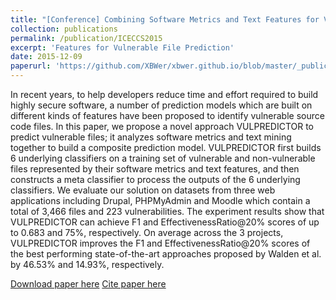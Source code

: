 ```yaml
---
title: "[Conference] Combining Software Metrics and Text Features for Vulnerable File Prediction"
collection: publications
permalink: /publication/ICECCS2015
excerpt: 'Features for Vulnerable File Prediction'
date: 2015-12-09
paperurl: 'https://github.com/XBWer/xbwer.github.io/blob/master/_publications/ICECCS2015.pdf'
---
```


In recent years, to help developers reduce time and effort required to build highly secure software, a number of prediction models which are built on different kinds of features have been proposed to identify vulnerable source code files. In this paper, we propose a novel approach VULPREDICTOR to predict vulnerable files; it analyzes software metrics and text mining together to build a composite prediction model. VULPREDICTOR first builds 6 underlying classifiers on a training set of vulnerable and non-vulnerable files represented by their software metrics and text features, and then constructs a meta classifier to process the outputs of the 6 underlying classifiers. We evaluate our solution on datasets from three web applications including Drupal, PHPMyAdmin and Moodle which contain a total of 3,466 files and 223 vulnerabilities. The experiment results show that VULPREDICTOR can achieve F1 and EffectivenessRatio@20% scores of up to 0.683 and 75%, respectively. On average across the 3 projects, VULPREDICTOR improves the F1 and EffectivenessRatio@20% scores of the best performing state-of-the-art approaches proposed by Walden et al. by 46.53% and 14.93%,
respectively.

[Download paper here](https://github.com/XBWer/xbwer.github.io/blob/master/_publications/ICECCS2015.pdf)
[Cite paper here](https://github.com/XBWer/xbwer.github.io/blob/master/_publications/ICECCS2015_bib.html)